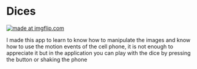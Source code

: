 # Dices
<a href="https://imgflip.com/gif/2fnezj"><img src="https://i.imgflip.com/2fnezj.gif" title="made at imgflip.com"/></a>


I made this app to learn to know how to manipulate the images and know how to use the motion events of the cell phone, it is not enough to appreciate it but in the application you can play with the dice by pressing the button or shaking the phone
